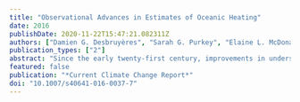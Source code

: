 ```yaml
---
title: "Observational Advances in Estimates of Oceanic Heating"
date: 2016
publishDate: 2020-11-22T15:47:21.082311Z
authors: ["Damien G. Desbruyères", "Sarah G. Purkey", "Elaine L. McDonagh", "Gregory C. Johnson", "Brian A. King"]
publication_types: ["2"]
abstract: "Since the early twenty-first century, improvements in understanding climate variability resulted from the growth of the ocean observing system. The potential for a closure of the Earth’s energy budget has emerged with the unprecedented coverage of Argo profiling floats, which now provide a decade (2006–2015) of invaluable information on ocean heat content changes above 2000 m. The expertise gained from Argo and repeat hydrography sections motivated the extension of the array toward the ocean bottom, which will progressively reveal the poorly known deep ocean and reduce the uncertainty of its presumed 10–15 % contribution to the global ocean warming trend of 0.65–0.80 W m−2. The sustainability and synergy of various observing systems helped to corroborate numerical models and decipher the internal variability of distinct ocean basins. Due to unique observations of the circulation in the North Atlantic, particular attention is paid to heat content changes and their relationship to dynamic variability in that region."
featured: false
publication: "*Current Climate Change Report*"
doi: "10.1007/s40641-016-0037-7"
---
```


